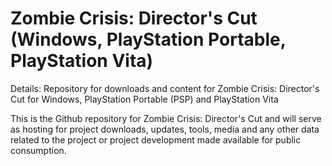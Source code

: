 # Zombie Crisis: Director's Cut (Windows, PlayStation Portable, PlayStation Vita)

Details: Repository for downloads and content for Zombie Crisis: Director's Cut for Windows, PlayStation Portable (PSP) and PlayStation Vita

This is the Github repository for Zombie Crisis: Director's Cut and will serve as hosting for project downloads, updates, tools, media and any other data related to the project or project development made available for public consumption.
